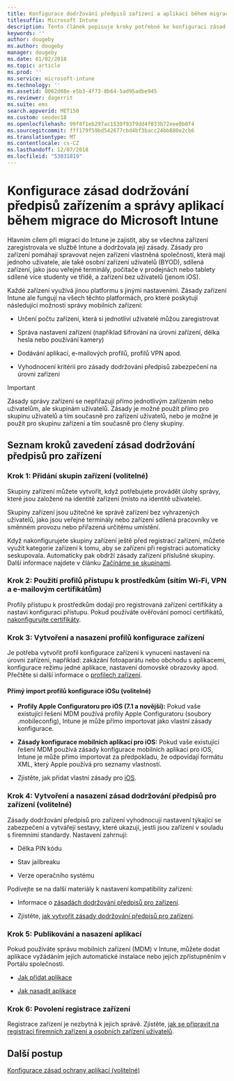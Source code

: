 ```yaml
---
title: Konfigurace dodržování předpisů zařízení a aplikací během migrace do Intune
titlesuffix: Microsoft Intune
description: Tento článek popisuje kroky potřebné ke konfiguraci zásad dodržování předpisů zařízením a správy aplikací během migrace do Microsoft Intune.
keywords: ''
author: dougeby
ms.author: dougeby
manager: dougeby
ms.date: 01/02/2018
ms.topic: article
ms.prod: ''
ms.service: microsoft-intune
ms.technology: ''
ms.assetid: 0062d08e-e5b3-4f73-8b64-5ad95adbe945
ms.reviewer: dagerrit
ms.suite: ems
search.appverid: MET150
ms.custom: seodec18
ms.openlocfilehash: 99f8f1eb297ac1530f9379dd4f033b72eee0b0f4
ms.sourcegitcommit: fff179f59bd542677cbd4bf3bacc24bb880e2cb6
ms.translationtype: MT
ms.contentlocale: cs-CZ
ms.lasthandoff: 12/07/2018
ms.locfileid: "53031819"
---
```

# <a name="configure-device-compliance-and-app-management-policies-when-migrating-to-microsoft-intune"></a>Konfigurace zásad dodržování předpisů zařízením a správy aplikací během migrace do Microsoft Intune

Hlavním cílem při migraci do Intune je zajistit, aby se všechna zařízení zaregistrovala ve službě Intune a dodržovala její zásady. Zásady pro zařízení pomáhají spravovat nejen zařízení vlastněná společností, která mají jednoho uživatele, ale také osobní zařízení uživatelů (BYOD), sdílená zařízení, jako jsou veřejné terminály, počítače v prodejnách nebo tablety sdílené více studenty ve třídě, a zařízení bez uživatelů (jenom iOS).

Každé zařízení využívá jinou platformu s jinými nastaveními. Zásady zařízení Intune ale fungují na všech těchto platformách, pro které poskytují následující možnosti správy mobilních zařízení:

-   Určení počtu zařízení, která si jednotliví uživatelé můžou zaregistrovat

-   Správa nastavení zařízení (například šifrování na úrovni zařízení, délka hesla nebo používání kamery)

-   Dodávání aplikací, e-mailových profilů, profilů VPN apod.

-   Vyhodnocení kritérií pro zásady dodržování předpisů zabezpečení na úrovni zařízení

> [!IMPORTANT]
> Zásady správy zařízení se nepřiřazují přímo jednotlivým zařízením nebo uživatelům, ale skupinám uživatelů. Zásady je možné použít přímo pro skupinu uživatelů a tím současně pro zařízení uživatelů, nebo je možné je použít pro skupinu zařízení a tím současně pro členy skupiny.

## <a name="task-list-for-device-compliance-policies"></a>Seznam kroků zavedení zásad dodržování předpisů pro zařízení

### <a name="task-1-add-device-groups-optional"></a>Krok 1: Přidání skupin zařízení (volitelné)

Skupiny zařízení můžete vytvořit, když potřebujete provádět úlohy správy, které jsou založené na identitě zařízení (místo na identitě uživatele).

Skupiny zařízení jsou užitečné ke správě zařízení bez vyhrazených uživatelů, jako jsou veřejné terminály nebo zařízení sdílená pracovníky ve směnném provozu nebo přiřazená určitému umístění.

Když nakonfigurujete skupiny zařízení ještě před registrací zařízení, můžete využít kategorie zařízení k tomu, aby se zařízení při registraci automaticky seskupovala. Automaticky pak obdrží zásady zařízení příslušné skupiny. Další informace najdete v článku [Začínáme se skupinami](groups-get-started.md).

### <a name="task-2-use-resource-access-profiles-wi-fi-vpn-and-email-certificates"></a>Krok 2: Použití profilů přístupu k prostředkům (sítím Wi-Fi, VPN a e-mailovým certifikátům)

Profily přístupu k prostředkům dodají pro registrovaná zařízení certifikáty a nastaví konfiguraci přístupu. Pokud používáte ověřování pomocí certifikátů, [nakonfigurujte certifikáty](certificates-configure.md).

### <a name="task-3-create-and-deploy-device-configuration-profiles"></a>Krok 3: Vytvoření a nasazení profilů konfigurace zařízení

Je potřeba vytvořit profil konfigurace zařízení k vynucení nastavení na úrovni zařízení, například: zakázání fotoaparátu nebo obchodu s aplikacemi, konfigurace režimu jedné aplikace, nastavení domovské obrazovky apod. Přečtěte si další informace o [profilech zařízení](device-profiles.md).

####  <a name="directly-import-ios-configuration-profiles-optional"></a>Přímý import profilů konfigurace iOSu (volitelné)

-   **Profily Apple Configuratoru pro iOS (7.1 a novější):** Pokud vaše existující řešení MDM používá profily Apple Configuratoru (soubory .mobileconfig), Intune je může přímo importovat jako vlastní zásady konfigurace.

-   **Zásady konfigurace mobilních aplikací pro iOS:** Pokud vaše existující řešení MDM používá zásady konfigurace mobilních aplikací pro iOS, Intune je může přímo importovat za předpokladu, že odpovídají formátu XML, který Apple používá pro seznamy vlastností.

- Zjistěte, jak přidat vlastní zásady pro [iOS](custom-settings-ios.md).

### <a name="task-4-create-and-deploy-device-compliance-policies-optional"></a>Krok 4: Vytvoření a nasazení zásad dodržování předpisů pro zařízení (volitelné)

Zásady dodržování předpisů pro zařízení vyhodnocují nastavení týkající se zabezpečení a vytvářejí sestavy, které ukazují, jestli jsou zařízení v souladu s firemními standardy. Nastavení zahrnují:

-   Délka PIN kódu

-   Stav jailbreaku

-   Verze operačního systému

Podívejte se na další materiály k nastavení kompatibility zařízení:

-   Informace o [zásadách dodržování předpisů pro zařízení](device-compliance.md).

-   Zjistěte, [jak vytvořit zásady dodržování předpisů pro zařízení](device-compliance-get-started.md).

### <a name="task-5-publish-and-deploy-apps"></a>Krok 5: Publikování a nasazení aplikací

Pokud používáte správu mobilních zařízení (MDM) v Intune, můžete dodat aplikace vyžádáním jejich automatické instalace nebo jejich zpřístupněním v Portálu společnosti.

-   [Jak přidat aplikace](apps-add.md)

-   [Jak nasadit aplikace](apps-deploy.md)

### <a name="task-6-enable-device-enrollment"></a>Krok 6: Povolení registrace zařízení

Registrace zařízení je nezbytná k jejich správě. Zjistěte, [jak se připravit na registraci firemních zařízení a osobních zařízení uživatelů](device-enrollment.md).

## <a name="next-steps"></a>Další postup

[Konfigurace zásad ochrany aplikací (volitelné)](migration-guide-app-protection-policies.md)
